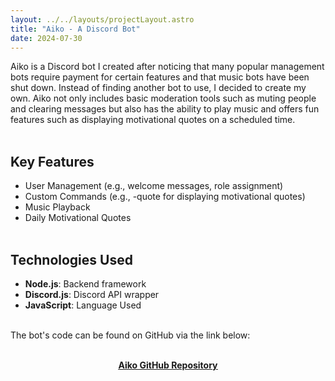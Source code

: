 ```yaml
---
layout: ../../layouts/projectLayout.astro
title: "Aiko - A Discord Bot"
date: 2024-07-30
---
```


Aiko is a Discord bot I created after noticing that many popular management bots require payment for certain features and that music bots have been shut down. Instead of finding another bot to use, I decided to create my own. Aiko not only includes basic moderation tools such as muting people and clearing messages but also has the ability to play music and offers fun features such as displaying motivational quotes on a scheduled time.
<br/><br/>

## Key Features
- User Management (e.g., welcome messages, role assignment)
- Custom Commands (e.g., -quote for displaying motivational quotes)
- Music Playback
- Daily Motivational Quotes
<br/><br/>

## Technologies Used
- **Node.js**: Backend framework
- **Discord.js**: Discord API wrapper
- **JavaScript**: Language Used
<br/><br/>

The bot's code can be found on GitHub via the link below:
<br/><br/>

<p style="text-align: center; font-weight: bold;">
  <u><a href="https://github.com/rkozyak/Aiko">Aiko GitHub Repository</a><u>
</p>
